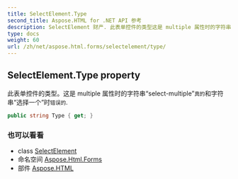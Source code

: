 ```yaml
---
title: SelectElement.Type
second_title: Aspose.HTML for .NET API 参考
description: SelectElement 财产. 此表单控件的类型这是 multiple 属性时的字符串selectmultiple真的和字符串选择一个时错误的.
type: docs
weight: 60
url: /zh/net/aspose.html.forms/selectelement/type/
---
```

## SelectElement.Type property

此表单控件的类型。这是 multiple 属性时的字符串“select-multiple”`真的`和字符串“选择一个”时`错误的`.

```csharp
public string Type { get; }
```

### 也可以看看

* class [SelectElement](../)
* 命名空间 [Aspose.Html.Forms](../../selectelement/)
* 部件 [Aspose.HTML](../../../)


